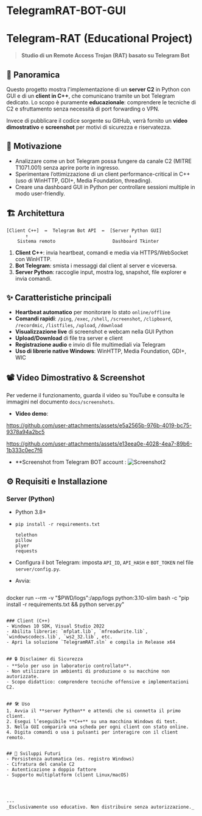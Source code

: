 # TelegramRAT-BOT-GUI

# Telegram-RAT (Educational Project)

> **Studio di un Remote Access Trojan (RAT) basato su Telegram Bot**

## 📖 Panoramica

Questo progetto mostra l'implementazione di un **server C2** in Python con GUI e di un **client in C++**, che comunicano tramite un bot Telegram dedicato. Lo scopo è puramente **educazionale**: comprendere le tecniche di C2 e sfruttamento senza necessità di port forwarding o VPN.

Invece di pubblicare il codice sorgente su GitHub, verrà fornito un **video dimostrativo** e **screenshot** per motivi di sicurezza e riservatezza.

## 🎯 Motivazione

* Analizzare come un bot Telegram possa fungere da canale C2 (MITRE T1071.001) senza aprire porte in ingresso.
* Sperimentare l’ottimizzazione di un client performance-critical in C++ (uso di WinHTTP, GDI+, Media Foundation, threading).
* Creare una dashboard GUI in Python per controllare sessioni multiple in modo user-friendly.

## 🏗️ Architettura

```
[Client C++]  ↔  Telegram Bot API  ↔  [Server Python GUI]
       ↑                                     ↓
    Sistema remoto                     Dashboard Tkinter
```

1. **Client C++**: invia heartbeat, comandi e media via HTTPS/WebSocket con WinHTTP.
2. **Bot Telegram**: smista i messaggi dal client al server e viceversa.
3. **Server Python**: raccoglie input, mostra log, snapshot, file explorer e invia comandi.

## ✨ Caratteristiche principali

* **Heartbeat automatico** per monitorare lo stato `online/offline`
* **Comandi rapidi**: `/ping`, `/exec`, `/shell`, `/screenshot`, `/clipboard`, `/recordmic`, `/listfiles`, `/upload`, `/download`
* **Visualizzazione live** di screenshot e webcam nella GUI Python
* **Upload/Download** di file tra server e client
* **Registrazione audio** e invio di file multimediali via Telegram
* **Uso di librerie native Windows**: WinHTTP, Media Foundation, GDI+, WIC

## 📽️ Video Dimostrativo & Screenshot

Per vederne il funzionamento, guarda il video su YouTube e consulta le immagini nel documento `docs/screenshots`.

* **Video demo**:

 


https://github.com/user-attachments/assets/e5a2565b-976b-4019-bc75-9378a94a2bc5




https://github.com/user-attachments/assets/e13eea0e-4028-4ea7-89b6-1b333c0ec7f6




* **Screenshot from Telegram BOT account :
  ![Screenshot2](https://github.com/user-attachments/assets/ed0a2cda-2c13-4935-9524-5f8bbb561dcd)


## ⚙️ Requisiti e Installazione

### Server (Python)

* Python 3.8+
* `pip install -r requirements.txt`

  ```text
  telethon
  pillow
  plyer
  requests
  ```
* Configura il bot Telegram: imposta `API_ID`, `API_HASH` e `BOT_TOKEN` nel file `server/config.py`.
* Avvia:

  ```bash
  ```

docker run --rm -v "\$PWD/logs":/app/logs python:3.10-slim bash -c "pip install -r requirements.txt && python server.py"

```

### Client (C++)
- Windows 10 SDK, Visual Studio 2022
- Abilita librerie: `mfplat.lib`, `mfreadwrite.lib`, `windowscodecs.lib`, `ws2_32.lib`, etc.
- Apri la soluzione `TelegramRAT.sln` e compila in Release x64


## 🔒 Disclaimer di Sicurezza
- **Solo per uso in laboratorio controllato**.  
- Non utilizzare in ambienti di produzione o su macchine non autorizzate.  
- Scopo didattico: comprendere tecniche offensive e implementazioni C2.


## 🛠️ Uso
1. Avvia il **server Python** e attendi che si connetta il primo client.
2. Esegui l’eseguibile **C++** su una macchina Windows di test.
3. Nella GUI comparirà una scheda per ogni client con stato online.
4. Digita comandi o usa i pulsanti per interagire con il client remoto.


## 🔮 Sviluppi Futuri
- Persistenza automatica (es. registro Windows)
- Cifratura del canale C2
- Autenticazione a doppio fattore
- Supporto multiplatform (client Linux/macOS)




---
_Esclusivamente uso educativo. Non distribuire senza autorizzazione._

```
